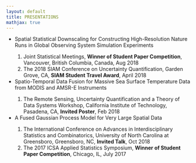 ```yaml
---
layout: default
title: PRESENTATIONS
mathjax: true
---
```



<ul> 
  <li> Spatial Statistical Downscaling for Constructing High-Resolution Nature Runs in Global Observing System Simulation Experiments </li>
    <ol> 
      <li> Joint Statistical Meetings, <b>Winner of Student Paper Competition</b>, Vancouver, British Columbia, Canada, Aug 2018 </li>
      <li> The 2018 SIAM Conference on Uncertainty Quantification, Garden Grove, CA, <b>SIAM Student Travel Award</b>, April 2018 </li>
    </ol>
  <li> Spatio-Temporal Data Fusion for Massive Sea Surface Temperature Data from MODIS and AMSR-E Instruments </li>
    <ol> 
      <li> The Remote Sensing, Uncertainty Quantification and a Theory of Data Systems Workshop, California Institute of Technology, Pasadena, CA, <b>Invited Poster</b>, Feb 2018 </li>
    </ol>
  <li> A Fused Gaussian Process Model for Very Large Spatial Data </li>
    <ol>  
      <li> The International Conference on Advances in Interdisciplinary Statistics and Combinatorics, University of North Carolina at Greensboro, Greensboro, NC, <b>Invited Talk</b>, Oct 2018 </li>
      <li> The 2017 ICSA Applied Statistics Symposium, <b>Winner of Student Paper Competition</b>, Chicago, IL, July 2017 </li>
    </ol>
</ul>